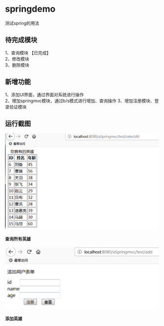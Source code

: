 # springdemo
测试spring的用法

## 待完成模块
1、查询模块 【已完成】<br>
2、修改模块<br>
3、删除模块


## 新增功能
1、添加UI界面，通过界面对系统进行操作<br>
2、增加springmvc模块，通过b/s模式进行增加、查询操作
3、增加注册模块、登录验证模块

## 运行截图
![Image text](https://github.com/helloexp/springdemo/blob/master/pic/%E6%9F%A5%E8%AF%A2%E6%89%80%E6%9C%89%E8%8B%B1%E9%9B%84.png)
####		查询所有英雄

![Image text](https://github.com/helloexp/springdemo/blob/master/pic/%E6%B7%BB%E5%8A%A0%E8%8B%B1%E9%9B%84.png)
####		添加英雄
